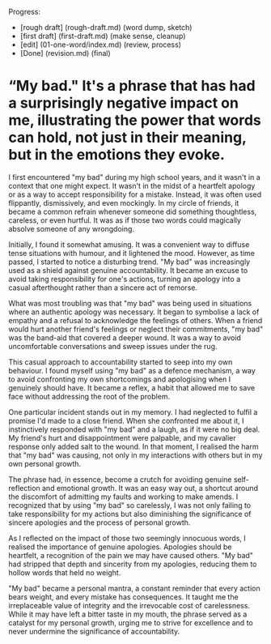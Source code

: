 Progress:
- [rough draft] (rough-draft.md) (word dump, sketch)
- [first draft] (first-draft.md) (make sense, cleanup)
- [edit] (01-one-word/index.md) (review, process)
- [Done] (revision.md) (final)
  
# “My bad." It's a phrase that has had a surprisingly negative impact on me, illustrating the power that words can hold, not just in their meaning, but in the emotions they evoke.
I first encountered "my bad" during my high school years, and it wasn't in a context that one might expect. It wasn't in the midst of a heartfelt apology or as a way to accept responsibility for a mistake. Instead, it was often used flippantly, dismissively, and even mockingly. In my circle of friends, it became a common refrain whenever someone did something thoughtless, careless, or even hurtful. It was as if those two words could magically absolve someone of any wrongdoing.

Initially, I found it somewhat amusing. It was a convenient way to diffuse tense situations with humour, and it lightened the mood. However, as time passed, I started to notice a disturbing trend. "My bad" was increasingly used as a shield against genuine accountability. It became an excuse to avoid taking responsibility for one's actions, turning an apology into a casual afterthought rather than a sincere act of remorse.

What was most troubling was that "my bad" was being used in situations where an authentic apology was necessary. It began to symbolise a lack of empathy and a refusal to acknowledge the feelings of others. When a friend would hurt another friend's feelings or neglect their commitments, "my bad" was the band-aid that covered a deeper wound. It was a way to avoid uncomfortable conversations and sweep issues under the rug.

This casual approach to accountability started to seep into my own behaviour. I found myself using "my bad" as a defence mechanism, a way to avoid confronting my own shortcomings and apologising when I genuinely should have. It became a reflex, a habit that allowed me to save face without addressing the root of the problem.

One particular incident stands out in my memory. I had neglected to fulfil a promise I'd made to a close friend. When she confronted me about it, I instinctively responded with "my bad" and a laugh, as if it were no big deal. My friend's hurt and disappointment were palpable, and my cavalier response only added salt to the wound. In that moment, I realised the harm that "my bad" was causing, not only in my interactions with others but in my own personal growth.

The phrase had, in essence, become a crutch for avoiding genuine self-reflection and emotional growth. It was an easy way out, a shortcut around the discomfort of admitting my faults and working to make amends. I recognized that by using "my bad" so carelessly, I was not only failing to take responsibility for my actions but also diminishing the significance of sincere apologies and the process of personal growth.

As I reflected on the impact of those two seemingly innocuous words, I realised the importance of genuine apologies. Apologies should be heartfelt, a recognition of the pain we may have caused others. "My bad" had stripped that depth and sincerity from my apologies, reducing them to hollow words that held no weight.

"My bad" became a personal mantra, a constant reminder that every action bears weight, and every mistake has consequences. It taught me the irreplaceable value of integrity and the irrevocable cost of carelessness. While it may have left a bitter taste in my mouth, the phrase served as a catalyst for my personal growth, urging me to strive for excellence and to never undermine the significance of accountability.
